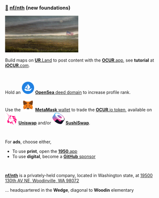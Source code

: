 
### [🥚](https://xn--wr9h.ws) [nf/nth](https://nfnth.com) (new foundations)

<img src="img/field.gif" style="width:240px;height:120px;" />

Build maps on [**UR**.Land](https://ur.land) to post content with the [**OCUR**.app](https://ocur.app), see **tutorial** at [**iOCUR**.com](https://iocur.com).

<br/>

Hold an <img src="img/opensea.png" style="width:40px;height:40px;" /> [**OpenSea** deed domain](https://opensea.io/urland) to increase profile rank.

Use the <img src="img/meta.png" style="width:40px;height:40px;" /> [**MetaMask** wallet](https://metamask.io) to trade the [**OCUR**.io token](https://ocur.io), available on <img src="img/uniswap.png" style="width:40px;height:40px;" /> [**Uniswap**](https://app.uniswap.org/#/tokens/ethereum/0xccab679860b1017589239bceeeabe5cd45965afc) and/or <img src="img/sushi.png" style="width:40px;height:40px;" /> [**SushiSwap**](https://www.sushi.com/swap).

<br/>

For **ads**, choose either,

- To use **print**, open the [**1950**.app](https://1950.app)
- To use **digital**, become a [**GitHub** sponsor](https://github.com/sponsors/nfnth)

<br/>

[**nf/nth**](https://nfnth.com) is a privately-held company, located in Washington state, at [19500 130th AV NE, Woodinville, WA 98072](https://blue.kingcounty.com/Assessor/eRealProperty/Dashboard.aspx?ParcelNbr=1428900123) 

... headquartered in the **Wedge**, diagonal to **Woodin** elementary
